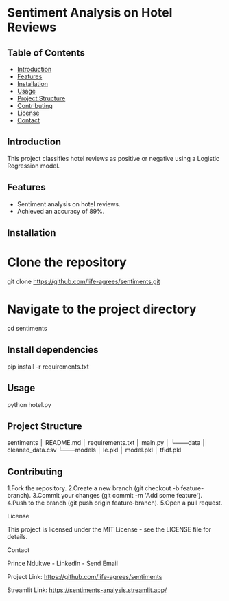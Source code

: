 # Sentiment Analysis on Hotel Reviews

## Table of Contents
- [Introduction](#introduction)
- [Features](#features)
- [Installation](#installation)
- [Usage](#usage)
- [Project Structure](#project-structure)
- [Contributing](#contributing)
- [License](#license)
- [Contact](#contact)

## Introduction
This project classifies hotel reviews as positive or negative using a Logistic Regression model.

## Features
- Sentiment analysis on hotel reviews.
- Achieved an accuracy of 89%.

## Installation

# Clone the repository
git clone https://github.com/life-agrees/sentiments.git

# Navigate to the project directory
cd sentiments

## Install dependencies
pip install -r requirements.txt

## Usage
python hotel.py

## Project Structure
sentiments
│   README.md
│   requirements.txt
│   main.py
│
└───data
    │   cleaned_data.csv
└───models
    │   le.pkl
    │   model.pkl
    │   tfidf.pkl
    
## Contributing

1.Fork the repository.
2.Create a new branch (git checkout -b feature-branch).
3.Commit your changes (git commit -m 'Add some feature').
4.Push to the branch (git push origin feature-branch).
5.Open a pull request.

 License

This project is licensed under the MIT License - see the LICENSE file for details.

 Contact

Prince Ndukwe - LinkedIn - Send Email

Project Link: https://github.com/life-agrees/sentiments

Streamlit Link: https://sentiments-analysis.streamlit.app/
